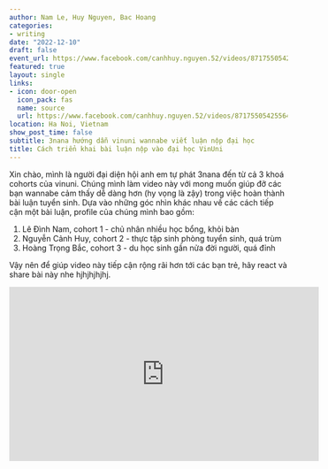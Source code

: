 ```yaml
---
author: Nam Le, Huy Nguyen, Bac Hoang
categories:
- writing
date: "2022-12-10"
draft: false
event_url: https://www.facebook.com/canhhuy.nguyen.52/videos/871755054255640
featured: true
layout: single
links:
- icon: door-open
  icon_pack: fas
  name: source
  url: https://www.facebook.com/canhhuy.nguyen.52/videos/871755054255640
location: Ha Noi, Vietnam
show_post_time: false
subtitle: 3nana hướng dẫn vinuni wannabe viết luận nộp đại học
title: Cách triển khai bài luận nộp vào đại học VinUni
---
```


Xin chào, mình là người đại diện hội anh em tự phát 3nana đến từ cả 3 khoá cohorts của vinuni.
Chúng mình làm video này với mong muốn giúp đỡ các bạn wannabe cảm thấy dễ dàng hơn (hy vọng là zậy) trong việc hoàn thành bài luận tuyển sinh.
Dựa vào những góc nhìn khác nhau về các cách tiếp cận một bài luận, profile của chúng mình bao gồm:

1. Lê Đình Nam, cohort 1 - chủ nhân nhiều học bổng, khỏi bàn
2. Nguyễn Cảnh Huy, cohort 2 - thực tập sinh phòng tuyển sinh, quá trùm
3. Hoàng Trọng Bắc, cohort 3 - du học sinh gần nửa đời người, quá đỉnh

Vậy nên để giúp video này tiếp cận rộng rãi hơn tới các bạn trẻ, hãy react và share bài này nhe hjhjhjhjhj.

<center>
<iframe width="560" height="315" src="https://www.youtube.com/embed/8LGglC77DS4" title="YouTube video player" frameborder="0" allow="accelerometer; autoplay; clipboard-write; encrypted-media; gyroscope; picture-in-picture; web-share" allowfullscreen></iframe>
</center>
